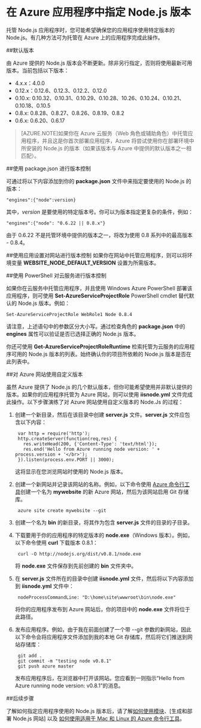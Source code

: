 <properties pageTitle="指定 Node.js 版本" description="了解如何指定 Azure 网站和云服务使用的 Node.js 版本" services="" documentationCenter="nodejs" authors="MikeWasson" manager="wpickett" editor="mollybos"/>

<tags ms.service="multiple"  ms.date="08/31/2015" wa.date="11/12/2015"/>





# 在 Azure 应用程序中指定 Node.js 版本

托管 Node.js 应用程序时，您可能希望确保您的应用程序使用特定版本的 Node.js。有几种方法可为托管在 Azure 上的应用程序完成此操作。

##默认版本

由 Azure 提供的 Node.js 版本会不断更新。除非另行指定，否则将使用最新可用版本。当前包括以下版本：

- 4\.x.x：4.0.0
- 0\.12.x：0.12.6、0.12.3、0.12.2、0.12.0
- 0\.10.x: 0.10.32、0.10.31、0.10.29、0.10.28、10.26、0.10.24、0.10.21、0.10.18、0.10.5
- 0\.8.x: 0.8.28、0.8.27、0.8.26、0.8.19、0.8.2
- 0\.6.x: 0.6.20、0.6.17

> [AZURE.NOTE]如果你在 Azure 云服务（Web 角色或辅助角色）中托管应用程序，并且这是你首次部署应用程序，Azure 将尝试使用你在部署环境中所安装的 Node.js 的版本（如果该版本与 Azure 中提供的默认版本之一相匹配）。

##使用 package.json 进行版本控制

可通过将以下内容添加到你的 **package.json** 文件中来指定要使用的 Node.js 的版本：

	"engines":{"node":version}

其中，*version* 是要使用的特定版本号。你可以为版本指定更复杂的条件，例如：

	"engines":{"node": "0.6.22 || 0.8.x"}

由于 0.6.22 不是托管环境中提供的版本之一，将改为使用 0.8 系列中的最高版本 - 0.8.4。

##使用应用设置对网站进行版本控制
如果你在网站中托管应用程序，则可以将环境变量 **WEBSITE\_NODE\_DEFAULT_VERSION** 设置为所需版本。

##使用 PowerShell 对云服务进行版本控制

如果你在云服务中托管应用程序，并且使用 Windows Azure PowerShell 部署该应用程序，则可使用 **Set-AzureServiceProjectRole** PowerShell cmdlet 替代默认的 Node.js 版本。例如：

	Set-AzureServiceProjectRole WebRole1 Node 0.8.4

请注意，上述语句中的参数区分大小写。通过检查角色的 **package.json** 中的 **engines** 属性可以验证是否已选择正确的 Node.js 版本。

你还可使用 **Get-AzureServiceProjectRoleRuntime** 检索托管为云服务的应用程序可用的 Node.js 版本的列表。始终确认你的项目所依赖的 Node.js 版本是否在此列表中。

##对 Azure 网站使用自定义版本

虽然 Azure 提供了 Node.js 的几个默认版本，但你可能希望使用并非默认提供的版本。如果你的应用程序托管为 Azure 网站，则可以使用 **iisnode.yml** 文件完成此操作。以下步骤演练了对 Azure 网站使用自定义版本的 Node.Js 的过程：

1. 创建一个新目录，然后在该目录中创建 **server.js** 文件。**server.js** 文件应包含以下内容：

		var http = require('http');
		http.createServer(function(req,res) {
		  res.writeHead(200, {'Content-Type': 'text/html'});
		  res.end('Hello from Azure running node version: ' + process.version + '</br>');
		}).listen(process.env.PORT || 3000);

	这将显示在您浏览网站时使用的 Node.js 版本。

2. 创建一个新网站并记录该网站的名称。例如，以下命令使用 [Azure 命令行工具]创建一个名为 **mywebsite** 的新 Azure 网站，然后为该网站启用 Git 存储库。

		azure site create mywebsite --git

3. 创建一个名为 **bin** 的新目录，将其作为包含 **server.js** 文件的目录的子目录。

4. 下载要用于你的应用程序的特定版本的 **node.exe**（Windows 版本）。例如，以下命令使用 **curl** 下载版本 0.8.1：

		curl -O http://nodejs.org/dist/v0.8.1/node.exe

	将 **node.exe** 文件保存到先前创建的 **bin** 文件夹中。

5. 在 **server.js** 文件所在的目录中创建 **iisnode.yml** 文件，然后将以下内容添加到 **iisnode.yml** 文件中：

		nodeProcessCommandLine: "D:\home\site\wwwroot\bin\node.exe"

	将你的应用程序发布到 Azure 网站后，你的项目中的 **node.exe** 文件将位于此路径。

6. 发布应用程序。例如，由于我在前面创建了一个带 --git 参数的新网站，因此以下命令会将应用程序文件添加到我的本地 Git 存储库，然后将它们推送到网站存储库：

		git add .
		git commit -m "testing node v0.8.1"
		git push azure master

	发布应用程序后，在浏览器中打开该网站。您应看到一则指示“Hello from Azure running node version: v0.8.1”的消息。

##后续步骤

了解如何指定应用程序使用的 Node.js 版本后，请了解[如何使用模块]、[生成和部署 Node.js 网站] 以及 [如何使用适用于 Mac 和 Linux 的 Azure 命令行工具]。

[如何使用适用于 Mac 和 Linux 的 Azure 命令行工具]: /documentation/articles/xplat-cli
[Azure 命令行工具]: /documentation/articles/xplat-cli
[如何使用模块]: /documentation/articles/nodejs-use-node-modules-azure-apps
[build and deploy a Node.js  Web Site]: /documentation/articles/web-sites-nodejs-develop-deploy-mac

<!---HONumber=79-->